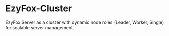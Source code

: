 # EzyFox-Cluster
EzyFox Server as a cluster with dynamic node roles (Leader, Worker, Single) for scalable server management.
